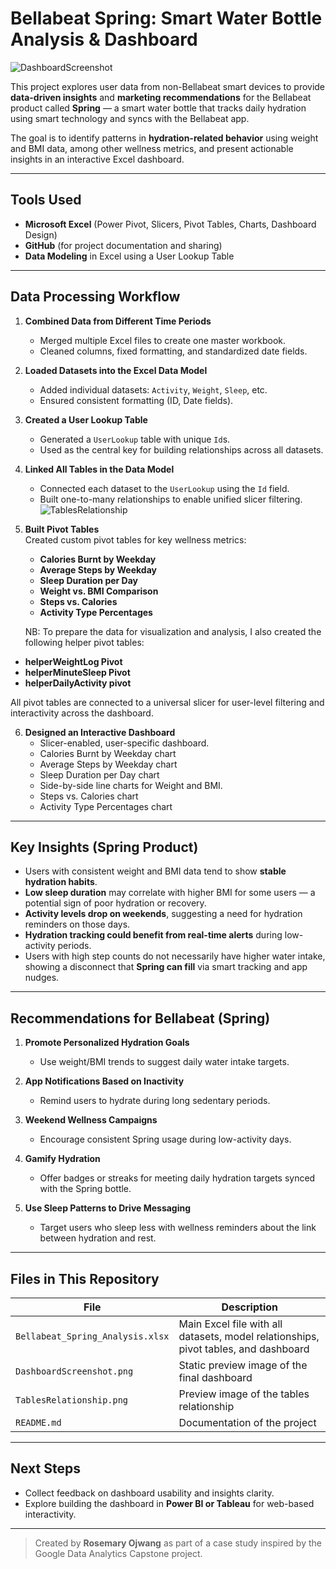 # Bellabeat Spring: Smart Water Bottle Analysis & Dashboard
![DashboardScreenshot](https://github.com/user-attachments/assets/2e95aea3-a4c6-4bfa-bd50-f388ddb7c276)


This project explores user data from non-Bellabeat smart devices to provide **data-driven insights** and **marketing recommendations** for the Bellabeat product called **Spring** — a smart water bottle that tracks daily hydration using smart technology and syncs with the Bellabeat app.

The goal is to identify patterns in **hydration-related behavior** using weight and BMI data, among other wellness metrics, and present actionable insights in an interactive Excel dashboard.

---

## Tools Used

- **Microsoft Excel** (Power Pivot, Slicers, Pivot Tables, Charts, Dashboard Design)
- **GitHub** (for project documentation and sharing)
- **Data Modeling** in Excel using a User Lookup Table

---

## Data Processing Workflow

1. **Combined Data from Different Time Periods**  
   - Merged multiple Excel files to create one master workbook.  
   - Cleaned columns, fixed formatting, and standardized date fields.

2. **Loaded Datasets into the Excel Data Model**  
   - Added individual datasets: `Activity`, `Weight`, `Sleep`, etc.  
   - Ensured consistent formatting (ID, Date fields).

3. **Created a User Lookup Table**  
   - Generated a `UserLookup` table with unique `Id`s.  
   - Used as the central key for building relationships across all datasets.

4. **Linked All Tables in the Data Model**  
   - Connected each dataset to the `UserLookup` using the `Id` field.  
   - Built one-to-many relationships to enable unified slicer filtering.
     ![TablesRelationship](https://github.com/user-attachments/assets/5fd5d32a-bd74-45b4-9d43-4a942eee79f4)

5. **Built Pivot Tables**  
   Created custom pivot tables for key wellness metrics:
   - **Calories Burnt by Weekday**
   - **Average Steps by Weekday**
   - **Sleep Duration per Day**
   - **Weight vs. BMI Comparison**
   - **Steps vs. Calories**
   - **Activity Type Percentages**
     
   NB: To prepare the data for visualization and analysis, I also created the following helper pivot tables:
- **helperWeightLog Pivot**
- **helperMinuteSleep Pivot**
- **helperDailyActivity pivot**
  
All pivot tables are connected to a universal slicer for user-level filtering and interactivity across the dashboard.


6. **Designed an Interactive Dashboard**  
   - Slicer-enabled, user-specific dashboard.
   - Calories Burnt by Weekday chart
   - Average Steps by Weekday chart
   - Sleep Duration per Day chart
   - Side-by-side line charts for Weight and BMI.
   - Steps vs. Calories chart
   - Activity Type Percentages chart  

---

## Key Insights (Spring Product)

- Users with consistent weight and BMI data tend to show **stable hydration habits**.  
- **Low sleep duration** may correlate with higher BMI for some users — a potential sign of poor hydration or recovery.  
- **Activity levels drop on weekends**, suggesting a need for hydration reminders on those days.  
- **Hydration tracking could benefit from real-time alerts** during low-activity periods.
- Users with high step counts do not necessarily have higher water intake, showing a disconnect that **Spring can fill** via smart tracking and app nudges.

---

## Recommendations for Bellabeat (Spring)

1. **Promote Personalized Hydration Goals**  
   - Use weight/BMI trends to suggest daily water intake targets.

2. **App Notifications Based on Inactivity**  
   - Remind users to hydrate during long sedentary periods.

3. **Weekend Wellness Campaigns**  
   - Encourage consistent Spring usage during low-activity days.

4. **Gamify Hydration**  
   - Offer badges or streaks for meeting daily hydration targets synced with the Spring bottle.

5. **Use Sleep Patterns to Drive Messaging**  
   - Target users who sleep less with wellness reminders about the link between hydration and rest.

---

## Files in This Repository

| File | Description |
|------|-------------|
| `Bellabeat_Spring_Analysis.xlsx` | Main Excel file with all datasets, model relationships, pivot tables, and dashboard |
| `DashboardScreenshot.png` | Static preview image of the final dashboard |
| `TablesRelationship.png` | Preview image of the tables relationship |
| `README.md` | Documentation of the project |

---

## Next Steps
 
- Collect feedback on dashboard usability and insights clarity.  
- Explore building the dashboard in **Power BI or Tableau** for web-based interactivity.

---

> Created by **Rosemary Ojwang** as part of a case study inspired by the Google Data Analytics Capstone project.
